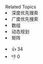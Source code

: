 <div><div>Related Topics</div><div><li>深度优先搜索</li><li>广度优先搜索</li><li>数组</li><li>动态规划</li><li>矩阵</li></div></div><br><div><li>👍 34</li><li>👎 0</li></div>